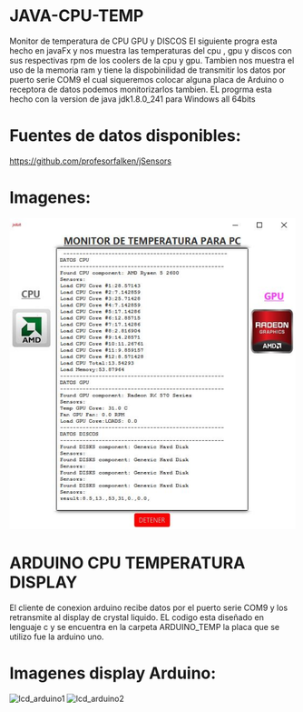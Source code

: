 # JAVA-CPU-TEMP
Monitor de temperatura de CPU GPU y DISCOS
El siguiente progra esta hecho en javaFx y nos muestra las temperaturas del cpu , gpu y discos con sus respectivas rpm de los coolers de la cpu y gpu.
Tambien nos muestra el uso de la memoria ram  y tiene la dispobinilidad de transmitir los datos por puerto serie COM9 el cual siqueremos colocar alguna placa de Arduino o receptora de datos podemos monitorizarlos tambien.
EL progrma esta hecho con la version de java jdk1.8.0_241 para Windows all 64bits
# Fuentes de datos disponibles:
https://github.com/profesorfalken/jSensors
# Imagenes:
![java_fx](java_fx.JPG)
# ARDUINO CPU TEMPERATURA DISPLAY
El cliente de conexion arduino recibe datos por el puerto serie COM9 y los retransmite al display de crystal liquido.
EL codigo esta diseñado en lenguaje c y se encuentra en la carpeta ARDUINO_TEMP
la placa que se utilizo fue la arduino uno.
# Imagenes display Arduino:
![lcd_arduino1](lcd_arduino1.JPG)
![lcd_arduino2](lcd_arduino2.JPG)
